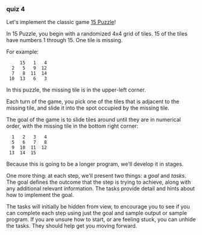 ### quiz 4

Let's implement the classic game [15 Puzzle](https://en.wikipedia.org/wiki/15_puzzle)!

In 15 Puzzle, you begin with a randomized 4x4 grid of tiles.  15 of the tiles have numbers 1 through 15.  One tile is missing.

For example:

```text
     15   1   4
  2   5   9  12
  7   8  11  14
 10  13   6   3
```

In this puzzle, the missing tile is in the upper-left corner.

Each turn of the game, you pick one of the tiles that is adjacent to the missing tile, and slide it into the spot occupied by the missing tile.

The goal of the game is to slide tiles around until they are in numerical order, with the missing tile in the bottom right corner:

```text
  1   2   3   4
  5   6   7   8
  9  10  11  12
 13  14  15   
```

Because this is going to be a longer program, we'll develop it in stages.

One more thing: at each step, we'll present two things: a *goal* and *tasks*.  The goal defines the outcome that the step is trying to achieve, along with any additional relevant information.  The tasks provide detail and hints about how to implement the goal.

The tasks will initially be hidden from view, to encourage you to see if you can complete each step using just the goal and sample output or sample program.  If you are unsure how to start, or are feeling stuck, you can unhide the tasks.  They should help get you moving forward.
